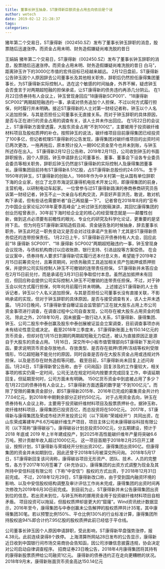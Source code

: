 ```yaml
---
title: 董事长钟玉抽身，ST康得新巨额资金占用去向依旧是个谜
author: wetech
date: 2019-02-12 21:28:37
tags: 
categories: 
---
```

猪年第二个交易日，ST康得新（002450.SZ）发布了董事长钟玉辞职的消息，股票随后迅速涨停。而资金占用未明、财务造假嫌疑尚难洗脱的昔日
<!-- more -->
王娟娟
猪年第二个交易日，ST康得新（002450.SZ）发布了董事长钟玉辞职的消息，股票随后迅速涨停。而资金占用未明、财务造假嫌疑尚难洗脱的昔日
白马”，距离钟玉许下的3000亿市值的宏伟目标已经越来越远。
2月12日盘前，ST康得新公告钟玉因个人原因辞去公司董事长及其他相关职务，辞职后仍然担任康得集团董事长，为ST康得新实际控制人。选在这个敏感的时间抽身，外界不解，疑虑钟玉会否食言于对两期超短融的担保承诺，让ST康得新的债务违约再添几分阴云。
在1月22日债券持有人会议上，钟玉曾现身回应“18康得新SCP001”、“18康得新SCP002”两期超短融违约一事，承诺对债务追加个人担保，不过以何方式履行担保，何时履行并未明确。接近ST康得新的人士对第一财经记者称，钟玉以个人名义追加担保，与其是否担任公司董事长无直接关系。而对于钟玉辞职的具体原因，是否与正在进行的资金占用的调查有关，该人士并未作出回应。
在1月22日的会议上，ST康得新方面曾透露，大股东资金占用“不到100亿”，主要被用于投资碳纤维材料项目及股权质押的补仓。按照钟玉的说法，碳纤维项目目前康得集团已经投资了100多亿，但记者梳理ST康得新的公告发现，康得集团对碳纤维项目的出资时间已两次更改，一拖再拖后，原本预计投入一期90亿资金至今也并未到账，与钟玉所述存在出入。
ST康得新2月12日公告称，2019年2月11日，公司收到钟玉的书面辞职报告，因个人原因，钟玉申请辞去公司董事长、董事、董事会下设各专业委员会委员等相关职务，辞职后钟玉仍然是ST康得新的实际控制人及康得集团董事长。康得集团目前持有ST康得新8.51亿股，占ST康得新总股份的24.05%。
生于1950年的钟玉，ST康得新的创始人，1988年作为中关村第一批从国有单位辞职 下海的企业家，创立了北京市海淀区康得机电技术开发公司，即康得集团的前身，主营机电，以研制电动车起家。
一位曾参与过ST康得新路演的券商券商研究员告诉第一财经记者，钟玉不止一次亲自与机构交流，声音好声音洪亮，敢说，敢对机构下承诺，但有些话也需要听者“自己再掂量一下”。
记者曾在2018年8月的“亚布力中国企业家论坛2018年夏季高峰会”上听过钟玉的脱稿演讲，其回忆康得集团的创业历程曾表示，30年前下海时给企业定的核心的经营理念就是——颠覆性创新，做到这点必须要有前瞻性的眼光、专业化的研究及科学化论证，更重要的是坚持下去。
但为何在ST康得新深陷造假丑闻、资金链告急的时候抽身，辞去董事长职务，钟玉此时这一职务变动又是否会对过往承诺产生影响？尤其是ST康得新债务偿还的连带担保责任。
1月22日上午，ST康得新召开债券持有人大会，回应此前“18 康得新 SCP001”、“18 康得新 SCP002”两期超短融违约一事，钟玉曾现身会议现场，与债权机构商讨以应收账款、银行支持、引进战投等方案偿债。
在会议议案中，债券持有人要求ST康得新切实履行还本付息义务，希望能于2019年2月15日前筹资兑付，且筹资期间，对债务融资工具追加相关资产包抵押或质押担保，并提供公司实际控制人钟玉不可撤销的连带责任担保。
ST康得新并未答应会在2月15日前兑付，而是承诺在3月31日前争取偿付本息。虽然追加抵押未有回应，但回应称会提供公司实际控制人钟玉不可撤销的连带责任担保。不过，对于钟玉会以何方式履行担保，何年何月前履行并未明确。
上述接近ST康得新的人士告诉记者，钟玉以个人名义追加担保，与其是否担任公司董事长没有直接关联，不影响承诺的实现，但对于钟玉辞职的具体原因，是否与接受调查有关，该人士并未透露。
1月20日晚间，ST康得新曾自曝证监会监管部门正在就大股东占用上市公司资金事项进行调查，在调查过程中公司自查发现，公司存在被大股东占用资金的情况。
除此之外，2018年10月，因未披露一致行动人关系，ST康得新、康得集团、钟玉、公司二股东中泰创赢及股东中泰创展被证监会立案调查，目前调查事项亦尚未有结论性意见或决定。
截至2018年三季度末，ST康得新账面上有150.14亿元的货币资金，但却对在1月15日到期的两期超短融无力偿还，被认为直接原因正是源自于大股东的资金占用。
1月16日，深交所中小板市值管理部向ST康得新下发问询函，要求说明货币资金存放地点、存放类型、是否存在抵押/质押/冻结等权利受限情形，15亿超短融不能兑付的原因，同时自查是否存在大股东资金占用或违规对外担保，以及是否存在财务造假等问题。
截至目前，ST康得新尚未回复上述问询函。1月24日，ST康得新曾公告称，由于《问询函》回复涉及的工作量较大，相关事项的核实仍需一定时间，公司无法在规定时间内按要求完成回复工作，申请延期回复。但延期至何时，公司方面未有明确。
150亿货币资金中到底被占用了多少？在1月22日的债券持有人会议上，ST康得新方面透露的数字是“不到100亿元”。而除了受限的募集资金部分，即ST康得新2015年、2016年已完成的募集资金共计约77.04亿元，到2018年中期剩余部分正好约50亿元。
对于占用资金去向，钟玉在债券持有人会议上称，主要用于投资碳纤维材料项目及股票质押补仓。据钟玉称，炭纤维材料项目，康得集团已投资百亿，而总投资将在500亿元。
2017年，ST康得新与康得集团及荣成市经济开发投资公司（以下简称“荣城经开”）共同出资，在山东荣成筹建年产6.6万吨碳纤维生产项目，项目主体公司未康得碳谷科技有限公司（以下简称“康得碳谷”）。康得碳谷计划总投资500亿元，分五期建设，预计于 2018 年底或 2019 年上半年建成投产，到2025年高性能碳纤维年产量将突破6.6万吨，预计贡献年收入超过1000亿元。
这一项目首期于2018年2月25日开工建设，按照计划，ST康得新与荣城经开分别出资20亿，康得集团出资90亿。但康得集团的资金并未如期到位，因此还曾于2018年5月被深交所问询。
2018年5月17日，ST康得新回复该问询称，康得碳谷项目无形资产、团队、技术、人员的完整性，各方于2017年10月签署了《补充协议》，康得集团的出资方式调整为现金及其所持中安信科技有限公司（下称“中安信”）股权的方式出资，于2018年12月31日前完成。
不过，2018年12月29日，ST康得新改口称，由于受到国内融资环境的影响、以及中安信股权结构调整及审计评估工作尚未完成，康得集团的出资时间再次修改为2019年6月30日前完成。
到目前为止，ST康得新并未公告康得集团出资到位的信息。若出资未到位，与钟玉所称的挪用资金用于投资碳纤维材料项目自相矛盾。
项目投资可以拖延，但股权质押却是更大的“窟窿”。Wind资讯统计数据显示，2016年至今，康得集团与中泰创赢未公告解押的股权质押共计35笔，其中康得集团30笔。若以预警比例150%、平仓比例130%的行业标准计算，康得集团所持股权逾94%即合计约7.95亿股的股权质押此前已经低于平仓线。
 
 
公司董事长钟玉因个人原因申请辞职，受此影响，ST康得新早盘强势涨停，报4.38元。此前连续录得8个跌停。
上海清算所网站28日发布的公告显示，康得新近日收到中国银行间市场交易商协会告知函，因公司涉嫌信息披露违规，协会决定对公司启动自律调查程序。
招商证券23日晚公告，2018年4月康得集团将其持有的康得新股票质押给公司融资1亿元。
康得新的债券违约正在走向更糟糕的状况。
2018年9月末，康得新账面货币资金高达150.14亿元
